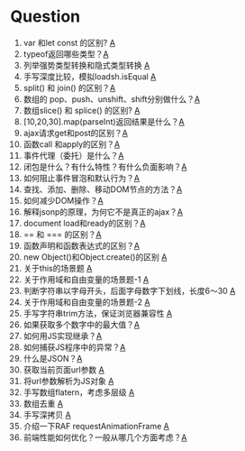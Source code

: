 Question
===================

1. var 和let const 的区别? [A](./01.md)
2. typeof返回哪些类型？[A](./02.md)
3. 列举强势类型转换和隐式类型转换 [A](./03.md)
4. 手写深度比较，模拟loadsh.isEqual [A](./04-isEqual.js)
5. split() 和 join() 的区别？[A](./05.md)
6. 数组的 pop、push、unshift、shift分别做什么？[A](./06-array.js)
7. 数组slice() 和 splice() 的区别? [A](./07-array.js)
8. [10,20,30].map(parseInt)返回结果是什么？[A](./08-array.js)
9. ajax请求get和post的区别？[A](./09.md)
10. 函数call 和apply的区别？[A](./10.md)
11. 事件代理（委托）是什么？[A](./11.md)
12. 闭包是什么？有什么特性？有什么负面影响？[A](./12.js)
13. 如何阻止事件冒泡和默认行为？[A](./13.js)
14. 查找、添加、删除、移动DOM节点的方法？[A](./14.js)
15. 如何减少DOM操作？[A](./15.md)
16. 解释jsonp的原理，为何它不是真正的ajax？[A](./16.md)
17. document load和ready的区别？[A](./17.js)
18. == 和 === 的区别？[A](./18.md)
19. 函数声明和函数表达式的区别？[A](./19.md)
20. new Object()和Object.create()的区别 [A](./20.md)
21. 关于this的场景题 [A](./21.md)
22. 关于作用域和自由变量的场景题-1 [A](./22.md)
23. 判断字符串以字母开头，后面字母数字下划线，长度6～30 [A](./23.md)
24. 关于作用域和自由变量的场景题-2 [A](./24.md)
25. 手写字符串trim方法，保证浏览器兼容性 [A](./25.md)
26. 如果获取多个数字中的最大值？[A](./26.md)
27. 如何用JS实现继承？[A](./27.md)
28. 如何捕获JS程序中的异常？[A](./28.md)
29. 什么是JSON？[A](./29.md)
30. 获取当前页面url参数 [A](./30.md)
31. 将url参数解析为JS对象 [A](./31.md)
32. 手写数组flatern，考虑多层级 [A](./32.md)
33. 数组去重 [A](./33.md)
34. 手写深拷贝 [A](./34.md)
35. 介绍一下RAF requestAnimationFrame [A](./35.md)
36. 前端性能如何优化？一般从哪几个方面考虑？[A](./36.md)